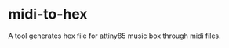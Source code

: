 # midi-to-hex
A tool generates hex file for attiny85 music box through midi files. 
<!--stackedit_data:
eyJoaXN0b3J5IjpbLTE2MzE5Nzk5MTFdfQ==
-->